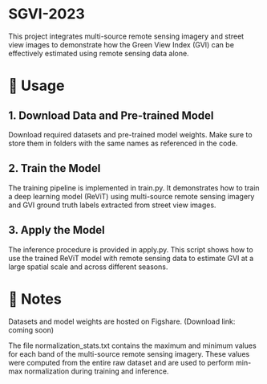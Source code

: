 # SGVI-2023

This project integrates multi-source remote sensing imagery and street view images to demonstrate how the Green View Index (GVI) can be effectively estimated using remote sensing data alone.


# 🔧 Usage


## 1. Download Data and Pre-trained Model

Download required datasets and pre-trained model weights. Make sure to store them in folders with the same names as referenced in the code.

## 2. Train the Model

The training pipeline is implemented in train.py. It demonstrates how to train a deep learning model (ReViT) using multi-source remote sensing imagery and GVI ground truth labels extracted from street view images.

## 3. Apply the Model

The inference procedure is provided in apply.py. This script shows how to use the trained ReViT model with remote sensing data to estimate GVI at a large spatial scale and across different seasons.




# 📌 Notes


Datasets and model weights are hosted on Figshare.
(Download link: coming soon)

The file normalization_stats.txt contains the maximum and minimum values for each band of the multi-source remote sensing imagery. These values were computed from the entire raw dataset and are used to perform min-max normalization during training and inference.
